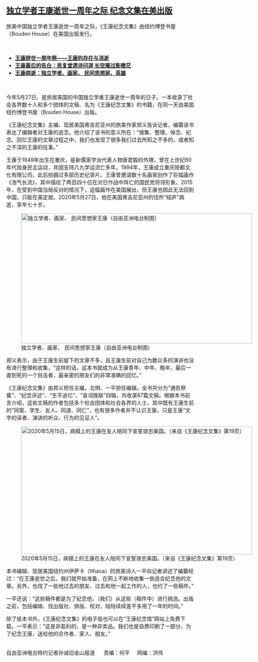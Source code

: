 <!--1622143941000-->
[独立学者王康逝世一周年之际 纪念文集在美出版](https://www.rfa.org/mandarin/yataibaodao/renquanfazhi/sc-05272021125314.html)
------

<p></p><p>旅美中国独立学者王康逝世一周年之际，《王康纪念文集》由纽约博登书屋（<span>Bouden House</span><span>）在美国出版发行。</span></p><p><br/></p><ul><li><a href="https://www.rfa.org/mandarin/zhuanlan/huashengdunshouji/laokangbingzhu/wdbm-05252021100534.html"><strong>王康辞世一周年祭——王康的存在与消逝</strong></a></li><li><strong><a href="https://www.rfa.org/mandarin/zhuanlan/huashengdunshouji/laokangbingzhu/wdbm-07142020123556.html">王康最后的告白：思复堂遗诗问道 长空雁过影微茫</a></strong></li><li><strong><a href="https://www.rfa.org/mandarin/yataibaodao/kejiaowen/hc-05272020102723.html">王康病逝：独立学者、画家、 民间思想家、英雄</a></strong></li></ul><p><br/></p><p>今年<span>5</span><span>月</span><span>27</span><span>日，是旅居美国的中国独立学者王康逝世一周年的日子。一本收录了社会各界数十人和多个团体的文稿、名为《王康纪念文集》的书籍，在同一天由美国纽约博登书屋（</span><span>Bouden House</span><span>）出版。</span></p><p><span>《王康纪念文集》主编、现居美国弗吉尼亚州的旅美作家郑义告诉记者，编纂该书表达了编辑者对王康的追念。他介绍了该书的意义所在：</span><span>“</span><span>搜集、整理，悼念、纪念、回忆王康的文章过程之中，我们也发现了很多我们过去所知之不多的，或者知之不深的王康的往事。</span><span>”</span></p><p><span>王康于</span><span>1949</span><span>年出生在重庆，是新儒家学派代表人物唐君毅的外甥，曾在上世纪</span><span>80</span><span>年代投身民主运动，并因支持八九学运流亡多年。</span><span>1994</span><span>年，王康成立重庆陪都文化有限公司，此后拍摄过多部历史纪录片。王康曾邀请数十名画家创作了巨幅画作《浩气长流》，其中描绘了两百四十</span><span></span><span>位在对日作战中阵亡的国民党将领形象。</span><span>2015</span><span>年，在受到中国当局反对的情况下，这幅画作在美国展出，但王康也因此无法回到中国，只能在美定居。</span><span>2020</span><span>年</span><span>5</span><span>月</span><span>27</span><span>日，他在美国弗吉尼亚州的住所</span><span>“</span><span>结庐</span><span>”</span><span>病逝，享年七十</span><span></span><span>岁。</span></p><p><span><figure class="image-richtext image-inline captioned" style="width:620px;"><img alt="独立学者、画家、 民间思想家王康（自由亚洲电台制图）" height="349" src="https://www.rfa.org/mandarin/yataibaodao/renquanfazhi/sc-05272021125314.html/sc0527b.jpg/@@images/cdd9fbb3-ba68-4530-81d2-21a1114fbc85.jpeg" title="sc0527b.jpg" width="620"/><figcaption class="image-caption">独立学者、画家、 民间思想家王康（自由亚洲电台制图）</figcaption><small></small></figure></span></p><p><span>郑义表示，由于王康生前留下的文章不多，且王康生前对自己为数众多的演讲也没有进行整理和收集，</span><span>“</span><span>这样的话，这本书就成为从王康青年、中年、晚年，最后一直到死的一个目击者，最亲密的朋友们的非常准确的回忆。</span><span>”</span></p><p><span>《王康纪念文集》由郑义担任主编，北明、一平担任编辑。全书共分为</span><span>“</span><span>通告祭奠</span><span>”</span><span>、</span><span>“</span><span>纪念评述</span><span>”</span><span>、</span><span>“</span><span>生平追忆</span><span>”</span><span>、</span><span>“</span><span>哀词挽联</span><span>”</span><span>四辑，共收录</span><span>87</span><span>篇文稿。根据本书前言介绍，这些文稿的作者包括多个社会团体和社会各界的人士，其中既有王康生前的</span><span>“</span><span>同窗、学生、友人、同道、同仁</span><span>”</span><span>，也有很多作者并不认识王康，只是王康</span><span>“</span><span>文字的读者、演讲的听众、行为的见证人</span><span>”</span><span>。</span></p><p><span><figure class="image-richtext image-inline captioned" style="width:620px;"><img alt="2020年5月15日，病榻上的王康在友人陪同下宣誓效忠美国。（来自《王康纪念文集》第19页）" height="343" src="https://www.rfa.org/mandarin/yataibaodao/renquanfazhi/sc-05272021125314.html/m0527-sc2.jpg/@@images/ea6379ae-00ce-4f4a-bc5e-524eca2ec03f.jpeg" title="M0527-SC2.jpg" width="620"/><figcaption class="image-caption">2020年5月15日，病榻上的王康在友人陪同下宣誓效忠美国。（来自《王康纪念文集》第19页）</figcaption><small></small></figure></span></p><p><span>本书编辑、现居美国纽约州伊萨卡（</span><span>Ithaca</span><span>）的旅美诗人一平向记者讲述了编纂经过：</span><span>“</span><span>在王康逝世之后，我们就开始准备，在网上不断地收集一些适合纪念他的文章。另外，也找了一些他过去的朋友、过去和他一起工作的人，也约了一些稿件。</span><span>”</span></p><p><span>一平还说：</span><span>“</span><span>这些稿件都是为了纪念他，（我们）从这些（稿件中）进行挑选。出版之前，包括编辑、找出版社、排版、校对，陆陆续续差不多用了一年的时间。</span><span>”</span></p><p><span>除了纸本书外，《王康纪念文集》的电子版也可以在</span><span>“</span><span>王康纪念馆</span><span>”</span><span>网站上免费下载。一平表示：</span><span>“</span><span>这是非盈利的，是一种非卖品。我们也是自费印刷了一部分，为了纪念王康，送给他的合作者、家人、朋友。</span><span>”</span></p><p><br/>自由亚洲电台特约记者孙诚旧金山报道      责编：何平     网编：洪伟</p>
